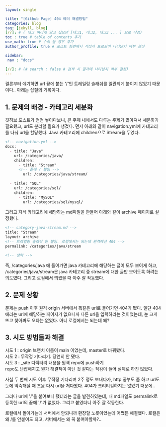 ```yaml
---
layout: single

title: "[Github Page] 404 에러 해결방법"
categories: blog
tag: [jekyll, blog]
[//]: # ( 태그 여러개 달고 싶으면 [태그1, 태그2, 태그3 ... ] 으로 작성)
toc : true # table of contents 추가
use_math: true # 수식 쓸 경우 추가
author_profile: true # 포스트 화면에서 작성자 프로필이 나타날지 여부 결정

sidebar:
 nav : "docs"

[//]: # (# search : false # 검색 시 결과에 나타날지 여부 결정)
---
```


결론부터 얘기하면 url 끝에 붙는 '/'인 트레일링 슬래쉬를 일관되게 붙이지 않았기 때문이다.. 아래는 삽질의 기록이다.<br/>

## 1. 문제의 배경 - 카테고리 세분화

깃허브 포스트가 점점 쌓이다보니, 큰 주제 내에서도 다루는 주제가 많아져서 세분화가 필요했고, url도 분리할 필요가 생겼다. 먼저 아래와 같이 navigation.yml에 카테고리를 나눠 url을 할당했다. Java 카테고리에 children으로 Stream을 두었다.

```markdown
<!-- navigation.yml -->
docs:
  - title: "Java"
    url: /categories/java/
    children:
      - title: "Stream"
      <!-- 끝에 / 붙임 -->
        url: /categories/java/stream/
  
  - title: "SQL"
    url: /categories/sql/
    children:
      - title: "MySQL"
        url: /categories/sql/mysql/
```

그리고 자식 카테고리에 해당하는 md파일을 만들어 아래와 같이 archive 페이지로 설정했다.

```markdown
<!-- category-java-stream.md -->
title: "Stream"
layout: archive
<!-- 트레일링 슬래쉬 안 붙임. 로컬에서는 되는데 원격에선 404 -->
permalink: /categories/java/stream 

<!-- 생략 -->
```

즉, /categories/java 에 들어가면 java 카테고리에 해당하는 글이 모두 보이게 하고, /categories/java/stream은 java 카테고리 중 stream에 대한 글만 보이도록 하려는 의도였다. 그리고 로컬에서 띄웠을 때 아주 잘 작동했다.

## 2. 문제 상황

문제는 push 이후 원격 origin 서버에서 똑같은 url로 들어가면 404가 떴다. 일단 404 에러는 url에 해당하는 페이지가 없으니까 다른 url을 입력하라는 것이었는데, 눈 크게 뜨고 찾아봐도 오타는 없었다. 아니 로컬에서는 되는데 왜?


## 3. 시도 방법들과 해결

시도 1 : origin 브랜치 이름이 main 이었는데, master로 바꿔봤다. <br/>
시도 2 : 무작정 기다리기. 당연히 안 됐다.<br/>
시도 3 : _site 디렉터리 내용을 원격 repo에 push하기<br/>
repo도 난잡해지고 뭔가 해결책이 아닌 것 같다는 직감이 들어 실제로 하진 않았다.

사실 두 번째 시도 이후 무작정 기다리며 2주 정도 보내다가, http 공부도 좀 하고 url도 눈에 익숙해질 때 즈음 다시 url을 쳐다봤다. 404가 크리티컬하지는 않았기 때문에..

그러다 url에 '/'을 붙여보니 됐더라는 글을 발견하였는데, 내 md파일도 permalink로 등록한 url의 끝에 '/'가 없었다. 그리고 붙였더니 아주 잘 작동한다.

로컬에서 돌아가는데 서버에서 안되니까 환장할 노릇이었는데 어쨌든 해결했다. 로컬은 왜 /를 안붙여도 되고, 서버에서는 왜 꼭 붙여야할까?.. 






